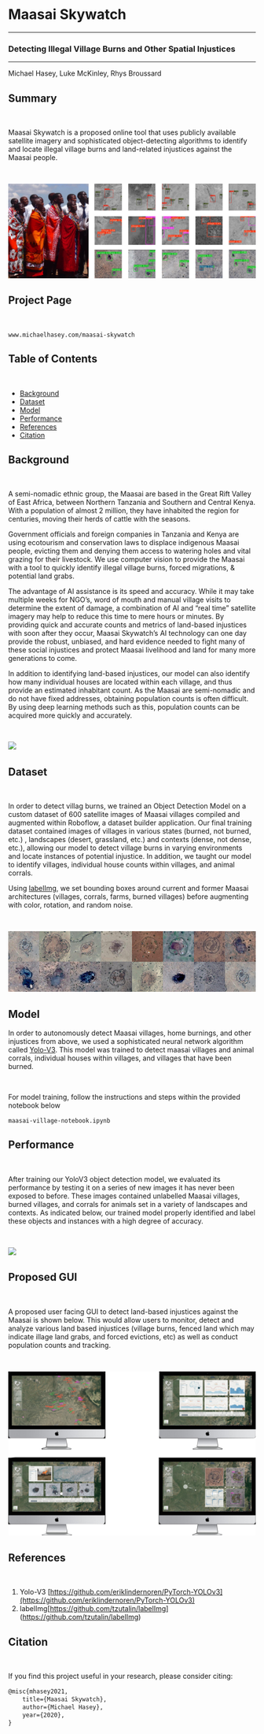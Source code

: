 
# Maasai Skywatch
------------------------------------------------
### Detecting Illegal Village Burns and Other Spatial Injustices

------------------------------------------------

Michael Hasey, Luke McKinley, Rhys Broussard

## Summary

<br>

Maasai Skywatch is a proposed online tool that uses publicly available satellite imagery and sophisticated object-detecting algorithms to identify and locate illegal village burns and land-related injustices against the Maasai people.

<br>

![](images/intro_image.png)

## Project Page

<br>

```
www.michaelhasey.com/maasai-skywatch
```

## Table of Contents

<br>

- [Background](#Background)
- [Dataset](#Dataset)
- [Model](#Model)
- [Performance](#Performance)
- [References](#References)
- [Citation](#Citation)

## Background

<br>

A semi-nomadic ethnic group, the Maasai are based in the Great Rift Valley of East Africa, between Northern Tanzania and Southern and Central Kenya.  With a population of almost 2 million, they have inhabited the region for centuries, moving their herds of cattle with the seasons.

Government officials and foreign companies in Tanzania and Kenya are using ecotourism and conservation laws to displace indigenous Maasai people, evicting them and denying them access to watering holes and vital grazing for their livestock.  We use computer vision to provide the Maasai with a tool to quickly identify illegal village burns, forced migrations, & potential land grabs.

The advantage of AI assistance is its speed and accuracy.  While it may take multiple weeks for NGO’s, word of mouth and manual village visits to determine the extent of damage,  a combination of AI and “real time” satellite imagery may help to reduce this time to mere hours or minutes.  By providing quick and accurate counts and metrics of land-based injustices with soon after they occur, Maasai Skywatch’s AI technology can one day provide the robust, unbiased, and hard evidence needed to fight many of these social injustices and protect Maasai livelihood and land for many more generations to come.

In addition to identifying land-based injustices, our model can also identify how many individual houses are located within each village, and thus provide an estimated inhabitant count.  As the Maasai are semi-nomadic and do not have fixed addresses, obtaining population counts is often difficult.  By using deep learning methods such as this, population counts can be acquired more quickly and accurately. 

<br>

![](images/intro_banner2.png)

## Dataset

<br>

In order to detect villag burns, we trained an Object Detection Model on a custom dataset of 600 satellite images of Maasai villages compiled and augmented within Roboflow, a dataset builder application.  Our final training dataset contained images of villages in various states (burned, not burned, etc.) , landscapes (desert, grassland, etc.)  and contexts (dense, not dense, etc.), allowing our model to detect village burns in varying environments and locate instances of potential injustice.  In addition, we taught our model to identify villages, individual house counts within villages, and animal corrals.  

Using [labelImg](https://github.com/tzutalin/labelImg), we set bounding boxes around current and former Maasai architectures (villages, corrals, farms, burned villages) before augmenting with color, rotation, and random noise.  

<br>

![](images/data.png)

## Model

In order to autonomously detect Maasai villages, home burnings, and other injustices from above, we used a sophisticated neural network algorithm called [Yolo-V3](https://github.com/eriklindernoren/PyTorch-YOLOv3).  This model was trained to detect maasai villages and animal corrals, individual houses within villages, and villages that have been burned. 

<br>

For model training, follow the instructions and steps within the provided notebook below

```
maasai-village-notebook.ipynb
```

## Performance

<br>

After training our YoloV3 object detection model, we evaluated its performance by testing it on a series of new images it has never been exposed to before.  These images contained unlabelled Maasai villages, burned villages, and corrals for animals set in a variety of landscapes and contexts.   As indicated below, our trained model properly identified and label these objects and instances with a high degree of accuracy. 

<br>

![](images/object_detection_types.png)

## Proposed GUI

<br>

A proposed user facing GUI to detect land-based injustices against the Maasai is shown below.  This would allow users to monitor, detect and analyze various land based injustices (village burns, fenced land which may indicate illage land grabs, and forced evictions, etc) as well as conduct population counts and tracking.  

<br>

![](images/gui.png)

## References

<br>

1. Yolo-V3 [https://github.com/eriklindernoren/PyTorch-YOLOv3](https://github.com/eriklindernoren/PyTorch-YOLOv3)
2. labelImg[https://github.com/tzutalin/labelImg] (https://github.com/tzutalin/labelImg)

## Citation

<br>

If you find this project useful in your research, please consider citing:

``` 
@misc{mhasey2021,
    title={Maasai Skywatch},
    author={Michael Hasey},
    year={2020},
}
```
